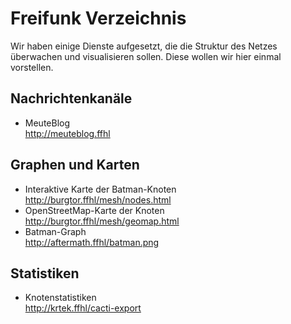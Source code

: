 # Freifunk Verzeichnis

Wir haben einige Dienste aufgesetzt, die die Struktur des Netzes überwachen und visualisieren sollen. Diese wollen wir hier einmal vorstellen.

## Nachrichtenkanäle

 * MeuteBlog<br>
   <http://meuteblog.ffhl>

## Graphen und Karten

 * Interaktive Karte der Batman-Knoten<br>
   <http://burgtor.ffhl/mesh/nodes.html>
 * OpenStreetMap-Karte der Knoten<br>
   <http://burgtor.ffhl/mesh/geomap.html>
 * Batman-Graph<br>
   <http://aftermath.ffhl/batman.png>

## Statistiken

 * Knotenstatistiken<br>
   <http://krtek.ffhl/cacti-export>
